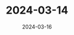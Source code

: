 ---
title: '2024-03-14'
date: '2024-03-16'
photos:
    -
        src: /images/photos/2024-03-14-16h15m12.jpg
        caption: "Mass Audubon's Rocky Hill Wildlife Sanctuary"
        alt: "Mass Audubon's Rocky Hill Wildlife Sanctuary"
---